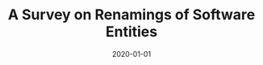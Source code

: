 ---
title: "A Survey on Renamings of Software Entities"
collection: publications
permalink: /publication/2020-01-01-A-Survey-on-Renamings-of-Software-Entities
date: 2020-01-01
venue: 'ACM Comput. Surv.'
paperurl: 'https://doi.org/10.1145/3379443'
citation: ' Guangjie Li,  Hui Liu,  Ally Nyamawe, &quot;A Survey on Renamings of Software Entities.&quot; ACM Comput. Surv., 2020.'
---